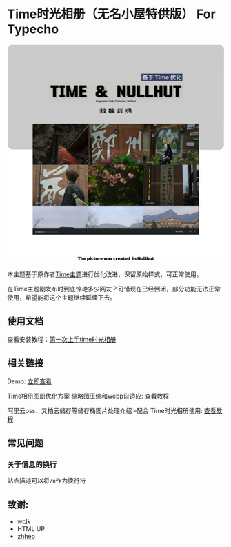 # Time时光相册（无名小屋特供版） For Typecho


![](/info/nullhut&time.png)

本主题基于原作者[Time主题](https://github.com/wclk/time)进行优化改进，保留原始样式，可正常使用。

在Time主题刚发布时到底惊艳多少网友？可惜现在已经倒闭，部分功能无法正常使用，希望能将这个主题继续延续下去。

## 使用文档

查看安装教程：[第一次上手time时光相册](https://blog.nullhut.com/index.php/archives/190/)

## 相关链接

Demo: [立即查看](https://ploto.nullhut.com/)

Time相册图册优化方案 缩略图压缩和webp自适应: [查看教程](https://blog.nullhut.com/index.php/archives/170)

阿里云oss、又拍云储存等储存桶图片处理介绍 –配合 Time时光相册使用: [查看教程](https://blog.nullhut.com/index.php/archives/171)


## 常见问题

### 关于信息的换行

站点描述可以将`/n`作为换行符

## 致谢:

- wclk
- HTML UP
- [zhheo](https://github.com/zhheo)